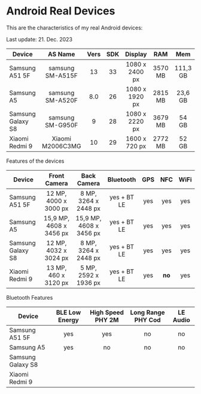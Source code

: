 # Android Real Devices

This are the characteristics of my real Android devices:

Last update: 21. Dec. 2023

| Device            |     AS Name      | Vers | SDK |    Display     |   RAM   |   Mem    |
|-------------------|:----------------:|:----:|:---:|:--------------:|:-------:|:--------:|
| Samsung A51 5F    | samsung SM-A515F |  13  | 33  | 1080 x 2400 px | 3570 MB | 111,3 GB |
| Samsung A5        | samsung SM-A520F | 8.0  | 26  | 1080 x 1920 px | 2815 MB | 23,6 GB  |
| Samsung Galaxy S8 | samsung SM-G950F |  9   | 28  | 1080 x 2220 px | 3679 MB |  54 GB   |
| Xiaomi Redmi 9    | Xiaomi M2006C3MG | 10   | 29  | 1600 x 720 px  | 2772 MB |  52 GB   |

Features of the devices

| Device            |      Front Camera       |       Back Camera       |  Bluetooth  | GPS |  NFC   | WiFi |
|-------------------|:-----------------------:|:-----------------------:|:-----------:|:---:|:------:|:----:|
| Samsung A51 5F    |  12 MP, 4000 x 3000 px  |  8 MP, 3264 x 2448 px   | yes + BT LE | yes |  yes   | yes  |
| Samsung A5        | 15,9 MP, 4608 x 3456 px | 15,9 MP, 4608 x 3456 px | yes + BT LE | yes |  yes   | yes  |
| Samsung Galaxy S8 |  12 MP, 4032 x 3024 px  |  8 MP, 3264 x 2448 px   | yes + BT LE | yes |  yes   | yes  |
| Xiaomi Redmi 9    |  13 MP, 460 x 3120 px   |  5 MP, 2592 x 1936 px   | yes + BT LE | yes | **no** | yes  |

Bluetooth Features


| Device            | BLE Low Energy | High Speed PHY 2M | Long Range PHY Cod | LE Audio | 
|-------------------|:--------------:|:-----------------:|:------------------:|:--------:|
| Samsung A51 5F    |      yes       |        yes        |         no         |    no    |
| Samsung A5        |      yes       |        no         |         no         |    no    |
| Samsung Galaxy S8 |                |                   |     |     |
| Xiaomi Redmi 9    |                |                   |     |   |



